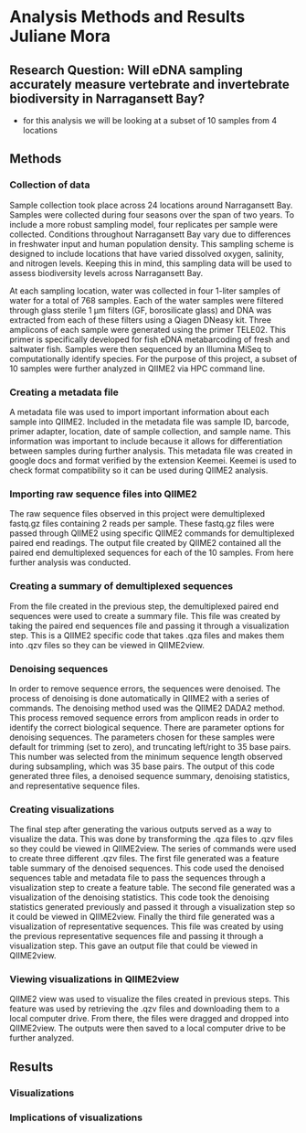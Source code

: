 # Analysis Methods and Results Juliane Mora

## Research Question:  Will eDNA sampling accurately measure vertebrate and invertebrate biodiversity in Narragansett Bay?
* for this analysis we will be looking at a subset of 10 samples from 4 locations

## Methods
### Collection of data
Sample collection took place across 24 locations around Narragansett Bay. Samples were collected during four seasons over the span of two years. To include a more robust sampling model, four replicates per sample were collected. Conditions throughout Narragansett Bay vary due to differences in freshwater input and human population density. This sampling scheme is designed to include locations that have varied dissolved oxygen, salinity, and nitrogen levels. Keeping this in mind, this sampling data will be used to assess biodiversity levels across Narragansett Bay.

At each sampling location, water was collected in four 1-liter samples of water for a total of 768 samples. Each of the water samples were filtered through glass sterile 1 μm filters (GF, borosilicate glass) and DNA was extracted from each of these filters using a Qiagen DNeasy kit. Three amplicons of each sample were generated using the primer TELE02. This primer is specifically developed for fish eDNA metabarcoding of fresh and saltwater fish. Samples were then sequenced by an Illumina MiSeq to computationally identify species. For the purpose of this project, a subset of 10 samples were further analyzed in QIIME2 via HPC command line.

### Creating a metadata file
A metadata file was used to import important information about each sample into QIIME2. Included in the metadata file was sample ID, barcode, primer adapter, location, date of sample collection, and sample name. This information was important to include because it allows for differentiation between samples during further analysis. This metadata file was created in google docs and format verified by the extension Keemei. Keemei is used to check format compatibility so it can be used during QIIME2 analysis.

### Importing raw sequence files into QIIME2
The raw sequence files observed in this project were demultiplexed fastq.gz files containing 2 reads per sample. These fastq.gz files were passed through QIIME2 using specific QIIME2 commands for demultiplexed paired end readings. The output file created by QIIME2 contained all the paired end demultiplexed sequences for each of the 10 samples. From here further analysis was conducted.

### Creating a summary of demultiplexed sequences
From the file created in the previous step, the demultiplexed paired end sequences were used to create a summary file. This file was created by taking the paired end sequences file and passing it through a visualization step. This is a QIIME2 specific code that takes .qza files and makes them into .qzv files so they can be viewed in QIIME2view.

### Denoising sequences
In order to remove sequence errors, the sequences were denoised. The process of denoising is done automatically in QIIME2 with a series of commands. The denoising method used was the QIIME2  DADA2 method. This process removed sequence errors from amplicon reads in order to identify the correct biological sequence. There are parameter options for denoising sequences. The parameters chosen for these samples were default for trimming (set to zero), and truncating left/right to 35 base pairs. This number was selected from the minimum sequence length observed during subsampling, which was 35 base pairs. The output of this code generated three files, a denoised sequence summary, denoising statistics, and representative sequence files.

### Creating visualizations
The final step after generating the various outputs served as a way to visualize the data. This was done by transforming the .qza files to .qzv files so they could be viewed in QIIME2view. The series of commands were used to create three different .qzv files. The first file generated was a feature table summary of the denoised sequences. This code used the denoised sequences table and metadata file to pass the sequences through a visualization step to create a feature table. The second file generated was a visualization of the denoising statistics. This code took the denoising statistics generated previously and passed it through a visualization step so it could be viewed in QIIME2view. Finally the third file generated was a visualization of representative sequences. This file was created by using the previous representative sequences file and passing it through a visualization step. This gave an output file that could be viewed in QIIME2view.

### Viewing visualizations in QIIME2view
QIIME2 view was used to visualize the files created in previous steps. This feature was used by retrieving the .qzv files and downloading them to a local computer drive. From there, the files were dragged and dropped into QIIME2view. The outputs were then saved to a local computer drive to be further analyzed.

## Results
### Visualizations

### Implications of visualizations
